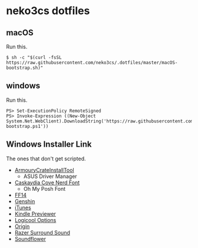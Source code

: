 # neko3cs dotfiles

## macOS

Run this.

```
$ sh -c "$(curl -fsSL https://raw.githubusercontent.com/neko3cs/.dotfiles/master/macOS-bootstrap.sh)"
```

## windows

Run this.

```
PS> Set-ExecutionPolicy RemoteSigned
PS> Invoke-Expression ((New-Object System.Net.WebClient).DownloadString('https://raw.githubusercontent.com/neko3cs/.dotfiles/master/windows-bootstrap.ps1'))
```

## Windows Installer Link

The ones that don't get scripted.

- [ArmouryCrateInstallTool](https://www.asus.com/supportonly/Armoury%20Crate/HelpDesk_Download/)
    - ASUS Driver Manager
- [Caskaydia Cove Nerd Font](https://www.nerdfonts.com/font-downloads)
    - Oh My Posh Font
- [FF14](https://www.finalfantasyxiv.com/freetrial/download/)
- [Genshin](https://genshin.mihoyo.com/ja/download)
- [iTunes](https://support.apple.com/ja-jp/HT210384)
- [Kindle Previewer](https://kdp.amazon.co.jp/ja_JP/help/topic/G202131170)
- [Logicool Options](https://www.logicool.co.jp/ja-jp/product/options)
- [Origin](https://www.origin.com/jpn/ja-jp/store/download)
- [Razer Surround Sound](https://www2.razer.com/jp-jp/7.1-surround-sound)
- [Soundflower](https://github.com/mattingalls/Soundflower)
